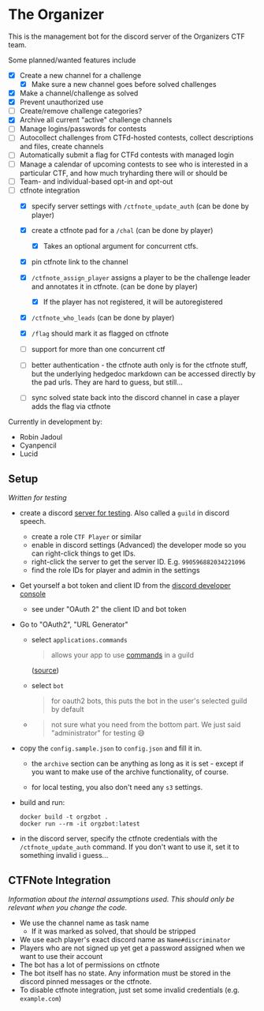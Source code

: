 # The Organizer

This is the management bot for the discord server of the Organizers CTF team.

Some planned/wanted features include
- [X] Create a new channel for a challenge
    - [X] Make sure a new channel goes before solved challenges
- [X] Make a channel/challenge as solved
- [X] Prevent unauthorized use
- [ ] Create/remove challenge categories?
- [X] Archive all current "active" challenge channels
- [ ] Manage logins/passwords for contests
- [ ] Autocollect challenges from CTFd-hosted contests, collect descriptions and files, create channels
- [ ] Automatically submit a flag for CTFd contests with managed login
- [ ] Manage a calendar of upcoming contests to see who is interested in a particular CTF, and how much tryharding there will or should be
- [ ] Team- and individual-based opt-in and opt-out
- [ ] ctfnote integration
    - [x] specify server settings with `/ctfnote_update_auth`  (can be done by player)
    - [x] create a ctfnote pad for a `/chal` (can be done by player)
        - [x] Takes an optional argument for concurrent ctfs.
    - [x] pin ctfnote link to the channel
    - [x] `/ctfnote_assign_player` assigns a player to be the challenge leader and annotates it in ctfnote. (can be done by player)
        - [x] If the player has not registered, it will be autoregistered
    - [x] `/ctfnote_who_leads` (can be done by player)
    - [x] `/flag` should mark it as flagged on ctfnote
    - [ ] support for more than one concurrent ctf
    - [ ] better authentication - the ctfnote auth only is for the ctfnote stuff, but the underlying hedgedoc markdown can be accessed directly by the pad urls. They are hard to guess, but still...
    - [ ] sync solved state back into the discord channel in case a player adds the flag via ctfnote


Currently in development by:
- Robin Jadoul
- Cyanpencil
- Lucid

## Setup

*Written for testing*

* create a discord [server for testing](https://discord.gg/CHAMHZfHFX). Also called a `guild` in discord speech.

  * create a role `CTF Player` or similar
  * enable in discord settings (Advanced) the developer mode so you can right-click things to get IDs.
  * right-click the server to get the server ID. E.g. `990596882034221096`
  * find the role IDs for player and admin in the settings

* Get yourself a bot token and client ID from the [discord developer console](https://discord.com/developers/applications)

  * see under "OAuth 2" the client ID and bot token

* Go to "OAuth2", "URL Generator"

  * select `applications.commands`

    > allows your app to use [commands](https://discord.com/developers/docs/interactions/application-commands) in a guild

    ([source](https://discord.com/developers/docs/topics/oauth2))

  * select `bot`

    > for oauth2 bots, this puts the bot in the user's selected guild by default

  * > not sure what you need from the bottom part. We just said "administrator" for testing :sweat_smile:

* copy the `config.sample.json`  to `config.json` and fill it in.

  * the `archive`  section can be anything as long as it is set - except if you want to make use of the archive functionality, of course.

  * for local testing, you also don't need any `s3`  settings.

* build and run:

  ```
  docker build -t orgzbot .
  docker run --rm -it orgzbot:latest
  ```

* in the discord server, specify the ctfnote credentials with the `/ctfnote_update_auth` command. If you don't want to use it, set it to something invalid i guess...

## CTFNote Integration

*Information about the internal assumptions used. This should only be relevant when you change the code.*

* We use the channel name as task name 
  * If it was marked as solved, that should be stripped
* We use each player's exact discord name as `Name#discriminator`
* Players who are not signed up yet get a password assigned when we want to use their account
* The bot has a lot of permissions on ctfnote
* The bot itself has no state. Any information must be stored in the discord pinned messages or the ctfnote.
* To disable ctfnote integration, just set some invalid credentials (e.g. `example.com`)
